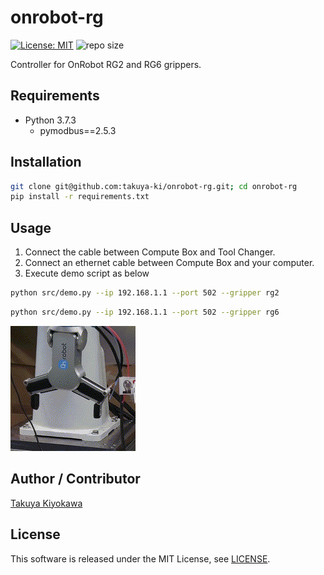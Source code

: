 # onrobot-rg

[![License: MIT](https://img.shields.io/badge/License-MIT-yellow.svg)](https://opensource.org/licenses/MIT)
![repo size](https://img.shields.io/github/repo-size/takuya-ki/onrobot-rg)

Controller for OnRobot RG2 and RG6 grippers.

## Requirements

- Python 3.7.3
  - pymodbus==2.5.3

## Installation

```bash
git clone git@github.com:takuya-ki/onrobot-rg.git; cd onrobot-rg
pip install -r requirements.txt
```

## Usage

1. Connect the cable between Compute Box and Tool Changer.
2. Connect an ethernet cable between Compute Box and your computer.
3. Execute demo script as below  
```bash
python src/demo.py --ip 192.168.1.1 --port 502 --gripper rg2
```
```bash
python src/demo.py --ip 192.168.1.1 --port 502 --gripper rg6
```

<img src="img/rg6_2x.gif" height="200">  

## Author / Contributor

[Takuya Kiyokawa](https://takuya-ki.github.io/)

## License

This software is released under the MIT License, see [LICENSE](./LICENSE).
